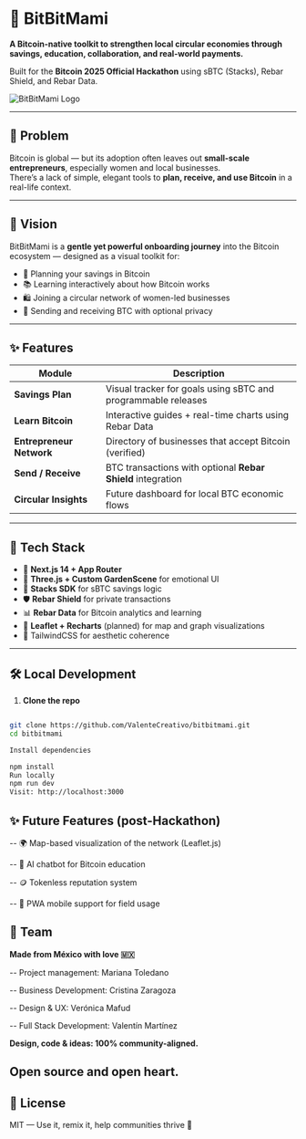 # 🐇 BitBitMami

**A Bitcoin-native toolkit to strengthen local circular economies through savings, education, collaboration, and real-world payments.**  

Built for the **Bitcoin 2025 Official Hackathon** using sBTC (Stacks), Rebar Shield, and Rebar Data.

![BitBitMami Logo](https://red-causal-armadillo-397.mypinata.cloud/ipfs/bafybeiarejffeclu5prnvmtcbnb2v4dpdvqgx5j5nge27m25yja2pbsmja)

---

## 🌱 Problem

Bitcoin is global — but its adoption often leaves out **small-scale entrepreneurs**, especially women and local businesses.  
There’s a lack of simple, elegant tools to **plan, receive, and use Bitcoin** in a real-life context.

---

## 🌸 Vision

BitBitMami is a **gentle yet powerful onboarding journey** into the Bitcoin ecosystem — designed as a visual toolkit for:

- 👛 Planning your savings in Bitcoin
- 📚 Learning interactively about how Bitcoin works
- 🛍️ Joining a circular network of women-led businesses
- 📲 Sending and receiving BTC with optional privacy

---

## ✨ Features

| Module | Description |
|--------|-------------|
| **Savings Plan** | Visual tracker for goals using sBTC and programmable releases |
| **Learn Bitcoin** | Interactive guides + real-time charts using Rebar Data |
| **Entrepreneur Network** | Directory of businesses that accept Bitcoin (verified) |
| **Send / Receive** | BTC transactions with optional **Rebar Shield** integration |
| **Circular Insights** | Future dashboard for local BTC economic flows |

---

## 🧠 Tech Stack

- 🌳 **Next.js 14 + App Router**
- 🧩 **Three.js + Custom GardenScene** for emotional UI
- 💸 **Stacks SDK** for sBTC savings logic
- 🛡️ **Rebar Shield** for private transactions
- 📊 **Rebar Data** for Bitcoin analytics and learning
- 📍 **Leaflet + Recharts** (planned) for map and graph visualizations
- 🎨 TailwindCSS for aesthetic coherence

---

## 🛠️ Local Development

1. **Clone the repo**

```bash

git clone https://github.com/ValenteCreativo/bitbitmami.git
cd bitbitmami

Install dependencies

npm install
Run locally
npm run dev
Visit: http://localhost:3000

```


## ✨ Future Features (post-Hackathon)

-- 🌍 Map-based visualization of the network (Leaflet.js)

-- 🧠 AI chatbot for Bitcoin education

-- 🪙 Tokenless reputation system

-- 📱 PWA mobile support for field usage

## 🙌 Team
**Made from México with love 🇲🇽**

-- Project management: Mariana Toledano

-- Business Development: Cristina Zaragoza

-- Design & UX: Verónica Mafud

-- Full Stack Development: Valentín Martínez


**Design, code & ideas: 100% community-aligned.**

## Open source and open heart.


## 📜 License
MIT — Use it, remix it, help communities thrive 🌱